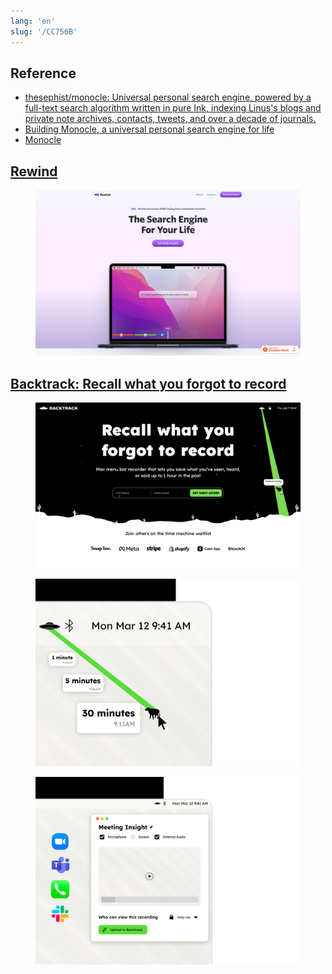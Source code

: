 ```yaml
---
lang: 'en'
slug: '/CC756B'
---
```


## Reference

- [thesephist/monocle: Universal personal search engine, powered by a full-text search algorithm written in pure Ink, indexing Linus's blogs and private note archives, contacts, tweets, and over a decade of journals.](https://github.com/thesephist/monocle)
- [Building Monocle, a universal personal search engine for life](https://thesephist.com/posts/monocle/)
- [Monocle](https://monocle.surge.sh/)

## [Rewind](./../.././docs/pages/Rewind.md)


<figure>

![4B9CF4.png](./../.././docs/assets/4B9CF4.png)


</figure>

## [Backtrack: Recall what you forgot to record](https://usebacktrack.com/)


<figure>

![DA5BB8.png](./../.././docs/assets/DA5BB8.png)


</figure>

<figure>

![EFB9D9.png](./../.././docs/assets/EFB9D9.png)


</figure>

<figure>

![9CCA89.png](./../.././docs/assets/9CCA89.png)


</figure>

<head>
  <html lang="en-US"/>
</head>
